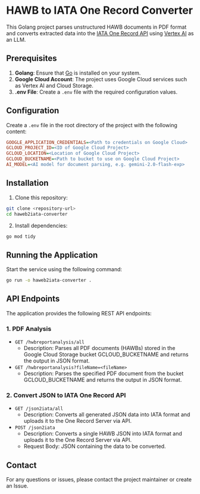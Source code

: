# HAWB to IATA One Record Converter

This Golang project parses unstructured HAWB documents in PDF format and converts extracted data into the [IATA One Record API](https://www.iata.org/en/programs/cargo/one-record/) using [Vertex AI](https://cloud.google.com/vertex-ai) as an LLM.

## Prerequisites

1. **Golang**: Ensure that [Go](https://go.dev/doc/install) is installed on your system.
2. **Google Cloud Account**: The project uses Google Cloud services such as Vertex AI and Cloud Storage.
3. **.env File**: Create a `.env` file with the required configuration values.

## Configuration

Create a `.env` file in the root directory of the project with the following content:

```ini
GOOGLE_APPLICATION_CREDENTIALS=<Path to credentials on Google Cloud>
GCLOUD_PROJECT_ID=<ID of Google Cloud Project>
GCLOUD_LOCATION=<Location of Google Cloud Project>
GCLOUD_BUCKETNAME=<Path to bucket to use on Google Cloud Project>
AI_MODEL=<AI model for document parsing, e.g. gemini-2.0-flash-exp>
```

## Installation
1. Clone this repository:
```bash
git clone <repository-url>
cd haweb2iata-converter
```
2. Install dependencies:
```bash
go mod tidy
```

## Running the Application
Start the service using the following command:
```bash
go run -o haweb2iata-converter .
```

## API Endpoints
The application provides the following REST API endpoints:
### 1. PDF Analysis
- `GET /hwbreportanalysis/all`
  - Description: Parses all PDF documents (HAWBs) stored in the Google Cloud Storage bucket GCLOUD_BUCKETNAME and returns the output in JSON format.
- `GET /hwbreportanalysis?fileName=<fileName>`
  - Description: Parses the specified PDF document <fileName> from the bucket GCLOUD_BUCKETNAME and returns the output in JSON format.
### 2. Convert JSON to IATA One Record API
- `GET /json2iata/all`
  - Description: Converts all generated JSON data into IATA format and uploads it to the One Record Server via API.
- `POST /json2iata`
  - Description: Converts a single HAWB JSON into IATA format and uploads it to the One Record Server via API.
  - Request Body: JSON containing the data to be converted.

## Contact
For any questions or issues, please contact the project maintainer or create an Issue.
